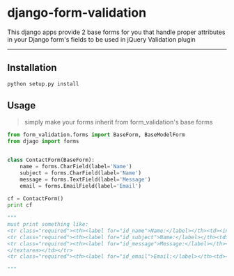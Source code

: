 # django-form-validation
This django apps provide 2 base forms for you that handle proper attributes in your Django form's fields to be used in jQuery Validation plugin
* * *

## Installation
```bash 
python setup.py install
```

## Usage
> simply make your forms inherit from form_validation's base forms

```python
from form_validation.forms import BaseForm, BaseModelForm
from djago import forms


class ContactForm(BaseForm):
    name = forms.CharField(label='Name')
    subject = forms.CharField(label='Name')
    message = forms.TextField(label='Message')
    email = forms.EmailField(label='Email')
    
cf = ContactForm()
print cf

"""
must print something like:
<tr class="required"><th><label for="id_name">Name:</label></th><td><input id="id_name" name="name" required="True" type="text" /></td></tr>
<tr class="required"><th><label for="id_subject">Name:</label></th><td><input id="id_subject" name="subject" required="True" type="text" /></td></tr>
<tr class="required"><th><label for="id_message">Message:</label></th><td><textarea cols="40" id="id_message" name="message" required="True" rows="10">
</textarea></td></tr>
<tr class="required"><th><label for="id_email">Email:</label></th><td><input email="True" id="id_email" name="email" required="True" type="email" /></td></tr>

"""
```